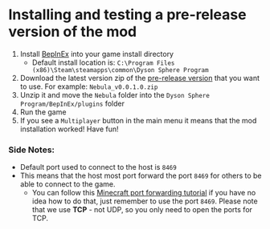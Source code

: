# Installing and testing a pre-release version of the mod

1. Install [BepInEx](https://bepinex.github.io/bepinex_docs/master/articles/user_guide/installation/index.html#installing-bepinex-1) into your game install directory
   - Default install location is: `C:\Program Files (x86)\Steam\steamapps\common\Dyson Sphere Program`
2. Download the latest version zip of the [pre-release version](https://github.com/hubastard/nebula/releases) that you want to use. For example: `Nebula_v0.0.1.0.zip`
3. Unzip it and move the `Nebula` folder into the `Dyson Sphere Program/BepInEx/plugins` folder
4. Run the game
5. If you see a `Multiplayer` button in the main menu it means that the mod installation worked! Have fun!

### Side Notes:
- Default port used to connect to the host is `8469`
- This means that the host most port forward the port `8469` for others to be able to connect to the game. 
    - You can follow this [Minecraft port forwarding tutorial](https://www.youtube.com/watch?v=X75GbRaGzu8&ab_channel=TroubleChute) if you have no idea how to do that, just remember to use the port `8469`. Please note that we use **TCP** - not UDP, so you only need to open the ports for TCP.
